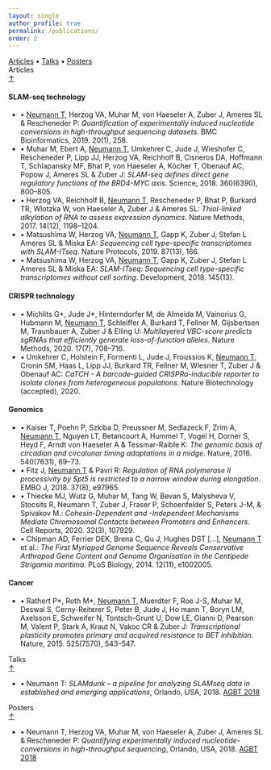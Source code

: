 ```yaml
---
layout: single
author_profile: true
permalink: /publications/
order: 2
---
```

<div class="card-columns only-one-column">

  <div class="card">
    <div class="card-text text-muted alert alert-dark">
      <a href="#articles">Articles</a> •
      <a href="#talks">Talks</a> •
      <a href="#posters">Posters</a>
    </div>
  </div>

  <div class="card">
    <a name="articles"></a>
    <div class="card-header h4">
      <i class="fa fa-file-alt" aria-hidden="true"></i> Articles
      <div class="float-right"><a href="#top">&uarr;</a></div>
    </div>
    <div class="card-body">
    <h4 class="card-title">SLAM-seq technology</h4>
    <ul class="list-group list-group-flush">
      <li class="list-group-item">•
        <ins>Neumann T</ins>, Herzog VA, Muhar M, von Haeseler A, Zuber J, Ameres SL &amp; Rescheneder P: <em>Quantification of experimentally induced nucleotide conversions in high-throughput sequencing datasets</em>. BMC Bioinformatics, 2019. 20(1), 258.
        <a href="https://www.ncbi.nlm.nih.gov/pubmed/31109287" target="_blank"><i class="ai ai-pubmed ai-1x" aria-hidden="true"></i></a>
        <a href="http://doi.org/10.1186/s12859-019-2849-7" target="_blank"><i class="ai ai-doi ai-1x" aria-hidden="true"></i></a>
      </li>
      <li class="list-group-item">•
        Muhar M, Ebert A, <ins>Neumann T</ins>, Umkehrer C, Jude J, Wieshofer C,  Rescheneder P, Lipp JJ, Herzog VA, Reichholf B, Cisneros DA,
        Hoffmann T, Schlapansky MF, Bhat P, von Haeseler A, Köcher T, Obenauf AC, Popow J, Ameres SL &amp; Zuber J: <em>SLAM-seq defines
        direct gene regulatory functions of the BRD4-MYC axis</em>. Science, 2018. 360(6390), 800–805.
        <a href="https://www.ncbi.nlm.nih.gov/pubmed/29622725" target="_blank"><i class="ai ai-pubmed ai-1x" aria-hidden="true"></i></a>
        <a href="https://doi.org/10.1126/science.aao2793" target="_blank"><i class="ai ai-doi ai-1x" aria-hidden="true"></i></a>
      </li>
      <li class="list-group-item">•
        Herzog VA, Reichholf B, <ins>Neumann T</ins>, Rescheneder P, Bhat P, Burkard TR, Wlotzka W, von Haeseler A, Zuber J &amp; Ameres SL: <em>Thiol-linked alkylation of RNA to assess expression dynamics</em>. Nature Methods, 2017. 14(12), 1198–1204.
        <a href="https://www.ncbi.nlm.nih.gov/pubmed/28945705" target="_blank"><i class="ai ai-pubmed ai-1x" aria-hidden="true"></i></a>
        <a href="http://doi.org/10.1038/nmeth.4435" target="_blank"><i class="ai ai-doi ai-1x" aria-hidden="true"></i></a>
      </li>
      <li class="list-group-item">•
        Matsushima W, Herzog VA, <ins>Neumann T</ins>, Gapp K, Zuber J, Stefan L Ameres SL &amp; Miska EA: <em>Sequencing cell type-specific transcriptomes with SLAM-ITseq</em>. Nature Protocols, 2019. 87(13), 166.
        <a href="https://www.ncbi.nlm.nih.gov/pubmed/31243395" target="_blank"><i class="ai ai-pubmed ai-1x" aria-hidden="true"></i></a>
        <a href="http://doi.org/10.1038/s41596-019-0179-x" target="_blank"><i class="ai ai-doi ai-1x" aria-hidden="true"></i></a>
      </li>
      <li class="list-group-item">•
        Matsushima W, Herzog VA, <ins>Neumann T</ins>, Gapp K, Zuber J, Stefan L Ameres SL &amp; Miska EA: <em>SLAM-ITseq: Sequencing cell type-specific transcriptomes without cell sorting</em>. Development, 2018. 145(13).
        <a href="https://www.ncbi.nlm.nih.gov/pubmed/29945865" target="_blank"><i class="ai ai-pubmed ai-1x" aria-hidden="true"></i></a>
        <a href="https://doi.org/10.1242/dev.164640" target="_blank"><i class="ai ai-doi ai-1x" aria-hidden="true"></i></a>
      </li>
    </ul>
    </div>
    <div class="card-body">
    <h4 class="card-title">CRISPR technology</h4>
    <ul class="list-group list-group-flush">
      <li class="list-group-item">•
        Michlits G*, Jude J*, Hinterndorfer M, de Almeida M, Vainorius G, Hubmann M, <ins>Neumann T</ins>, Schleiffer A, Burkard T, Fellner M, Gijsbertsen M, Traunbauer A, Zuber J &amp; Elling U: <em>Multilayered VBC-score predicts sgRNAs that efficiently generate loss-of-function alleles</em>. Nature Methods, 2020. 17(7), 708–716.
        <a href="https://www.ncbi.nlm.nih.gov/pubmed/32514112" target="_blank"><i class="ai ai-pubmed ai-1x" aria-hidden="true"></i></a>
        <a href="https://doi.org/10.1038/s41592-020-0850-8" target="_blank"><i class="ai ai-doi ai-1x" aria-hidden="true"></i></a>
      </li>
      <li class="list-group-item">•
        Umkehrer C, Holstein F, Formenti L, Jude J, Froussios K, <ins>Neumann T</ins>, Cronin SM, Haas L, Lipp JJ, Burkard TR, Fellner M, Wiesner T, Zuber J &amp; Obenauf AC: <em>CaTCH - A barcode-guided CRISPRa-inducible reporter to isolate clones from heterogeneous populations</em>. Nature Biotechnology (accepted), 2020.
      </li>
    </ul>
    </div>
    <div class="card-body">
    <h4 class="card-title">Genomics</h4>
    <ul class="list-group list-group-flush">
      <li class="list-group-item">•
        Kaiser T, Poehn P, Szkiba D, Preussner M, Sedlazeck F, Zrim A, <ins>Neumann T</ins>, Nguyen LT, Betancourt A, Hummel T, Vogel H, Dorner S, Heyd F, Arndt von Haeseler A &amp; Tessmar-Raible K: <em>The genomic basis of circadian and circalunar timing adaptations in a midge</em>. Nature, 2016. 540(7631), 69–73.
        <a href="https://www.ncbi.nlm.nih.gov/pubmed/27871090" target="_blank"><i class="ai ai-pubmed ai-1x" aria-hidden="true"></i></a>
        <a href="http://doi.org/10.1038/nature20151" target="_blank"><i class="ai ai-doi ai-1x" aria-hidden="true"></i></a>
      </li>
      <li class="list-group-item">•
        Fitz J, <ins>Neumann T</ins> &amp; Pavri R: <em>Regulation of RNA polymerase II processivity by Spt5 is restricted to a narrow window during elongation</em>. EMBO J, 2018. 37(8), e97965.
        <a href="https://www.ncbi.nlm.nih.gov/pubmed/29514850" target="_blank"><i class="ai ai-pubmed ai-1x" aria-hidden="true"></i></a>
        <a href="https://doi.org/10.15252/embj.201797965" target="_blank"><i class="ai ai-doi ai-1x" aria-hidden="true"></i></a>
      </li>
      <li class="list-group-item">•
        Thiecke MJ, Wutz G, Muhar M, Tang W, Bevan S, Malysheva V, Stocsits R, Neumann T, Zuber J, Fraser P, Schoenfelder S, Peters J-M, &amp; Spivakov M.: <em>Cohesin-Dependent and -Independent Mechanisms Mediate Chromosomal Contacts between Promoters and Enhancers</em>. Cell Reports, 2020. 32(3), 107929.
        <a href="https://www.ncbi.nlm.nih.gov/pubmed/25423365" target="_blank"><i class="ai ai-pubmed ai-1x" aria-hidden="true"></i></a>
        <a href="https://doi.org/10.1016/j.celrep.2020.107929" target="_blank"><i class="ai ai-doi ai-1x" aria-hidden="true"></i></a>
      </li>
      <li class="list-group-item">•
        Chipman AD, Ferrier DEK, Brena C, Qu J, Hughes DST [...], <ins>Neumann T</ins> et al.: <em>The First Myriapod Genome Sequence Reveals Conservative Arthropod Gene Content and Genome Organisation in the Centipede Strigamia maritima</em>. PLoS Biology, 2014. 12(11), e1002005.
        <a href="https://doi.org/10.1371/journal.pbio.1002005" target="_blank"><i class="ai ai-doi ai-1x" aria-hidden="true"></i></a>
      </li>
    </ul>
    </div>
    <div class="card-body">
    <h4 class="card-title">Cancer</h4>
    <ul class="list-group list-group-flush">
      <li class="list-group-item">•
        Rathert P*, Roth M*, <ins>Neumann T</ins>, Muerdter F, Roe J-S, Muhar M, Deswal S, Cerny-Reiterer S, Peter B, Jude J, Ho mann T, Boryn LM, Axelsson E, Schweifer N, Tontsch-Grunt U, Dow LE, Gianni D, Pearson M, Valent P, Stark A, Kraut N, Vakoc CR &amp; Zuber J: <em>Transcriptional plasticity promotes primary and acquired resistance to BET inhibition</em>. Nature, 2015. 525(7570), 543–547.
        <a href="https://www.ncbi.nlm.nih.gov/pubmed/26367798" target="_blank"><i class="ai ai-pubmed ai-1x" aria-hidden="true"></i></a>
        <a href="https://doi.org/10.1038/nature14898" target="_blank"><i class="ai ai-doi ai-1x" aria-hidden="true"></i></a>
      </li>
    </ul>
  </div>
  </div>


  <div class="card">
    <a name="talks"></a>
    <div class="card-header h4">
      <i class="fa fa-comments" aria-hidden="true"></i> Talks
      <div class="float-right"><a href="#top">&uarr;</a></div>
    </div>
    <ul class="list-group list-group-flush">
      <li class="list-group-item">•
        Neumann T: <em>SLAMdunk – a pipeline for analyzing SLAMseq data in established and emerging applications</em>, Orlando, USA, 2018.
        <a href="https://www.agbt.org/the-general-meeting/" target="_blank">AGBT 2018</a>
      </li>
    </ul>
  </div>

  <div class="card">
    <a name="posters"></a>
    <div class="card-header h4">
      <i class="fa fa-file-image" aria-hidden="true"></i> Posters
      <div class="float-right"><a href="#top">&uarr;</a></div>
    </div>
    <ul class="list-group list-group-flush">
      <li class="list-group-item">•
        Neumann T, Herzog VA, Muhar M, von Haeseler A, Zuber J, Ameres SL &amp; Rescheneder P: <em>Quantifying experimentally induced nucleotide-conversions in high-throughput sequencing</em>, Orlando, USA, 2018.
        <a href="https://www.agbt.org/the-general-meeting/" target="_blank">AGBT 2018</a>
      </li>
    </ul>
  </div>
</div>
